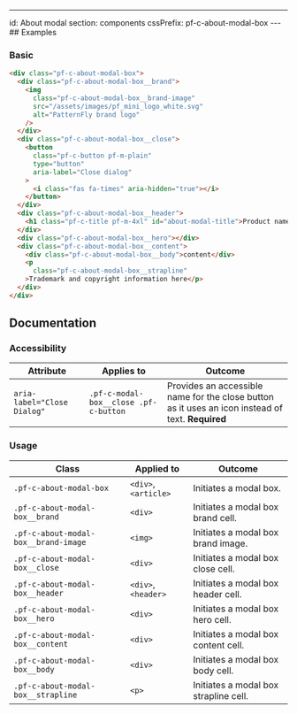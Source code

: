 ---
id: About modal
section: components
cssPrefix: pf-c-about-modal-box
---## Examples

### Basic

```html isFullscreen
<div class="pf-c-about-modal-box">
  <div class="pf-c-about-modal-box__brand">
    <img
      class="pf-c-about-modal-box__brand-image"
      src="/assets/images/pf_mini_logo_white.svg"
      alt="PatternFly brand logo"
    />
  </div>
  <div class="pf-c-about-modal-box__close">
    <button
      class="pf-c-button pf-m-plain"
      type="button"
      aria-label="Close dialog"
    >
      <i class="fas fa-times" aria-hidden="true"></i>
    </button>
  </div>
  <div class="pf-c-about-modal-box__header">
    <h1 class="pf-c-title pf-m-4xl" id="about-modal-title">Product name</h1>
  </div>
  <div class="pf-c-about-modal-box__hero"></div>
  <div class="pf-c-about-modal-box__content">
    <div class="pf-c-about-modal-box__body">content</div>
    <p
      class="pf-c-about-modal-box__strapline"
    >Trademark and copyright information here</p>
  </div>
</div>

```

## Documentation

### Accessibility

| Attribute | Applies to | Outcome |
| -- | -- | -- |
| `aria-label="Close Dialog"` | `.pf-c-modal-box__close .pf-c-button` | Provides an accessible name for the close button as it uses an icon instead of text. **Required** |

### Usage

| Class | Applied to | Outcome |
| -- | -- | -- |
| `.pf-c-about-modal-box` |  `<div>`, `<article>`  |  Initiates a modal box. |
| `.pf-c-about-modal-box__brand` |  `<div>` |  Initiates a modal box brand cell. |
| `.pf-c-about-modal-box__brand-image` |  `<img>` |  Initiates a modal box brand image. |
| `.pf-c-about-modal-box__close` |  `<div>` |  Initiates a modal box close cell. |
| `.pf-c-about-modal-box__header` |  `<div>`, `<header>` |  Initiates a modal box header cell. |
| `.pf-c-about-modal-box__hero` |  `<div>` |  Initiates a modal box hero cell. |
| `.pf-c-about-modal-box__content` |  `<div>` |  Initiates a modal box content cell. |
| `.pf-c-about-modal-box__body` |  `<div>` |  Initiates a modal box body cell. |
| `.pf-c-about-modal-box__strapline` |  `<p>` |  Initiates a modal box strapline cell. |
